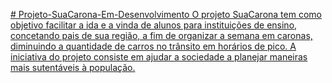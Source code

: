 [# Projeto-SuaCarona-Em-Desenvolvimento
O projeto SuaCarona tem como objetivo facilitar a ida e a vinda de alunos para instituições de ensino, concetando pais de sua região, a fim de organizar a semana em caronas, diminuindo a quantidade de carros no trânsito em horários de pico. A iniciativa do projeto consiste em ajudar a sociedade a planejar maneiras mais sutentáveis à população.
](https://drive.google.com/drive/folders/18dyVBFpPeXj7QNbtY7k1mjRmL6REWiZZ?usp=sharing) 
